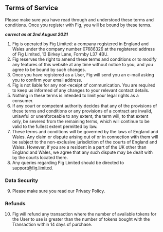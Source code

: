 ## Terms of Service

Please make sure you have read through and understood these terms and conditions. Once you register with Fig, you will be bound by these terms.

***correct as at 2nd August 2021***

1. Fig is operated by Fig Limited: a company registered in England and Wales under the company number 07686329 at the registered address of Fig Limited, 13 Birkey Lane, Formby L37 4BU.
2. Fig reserves the right to amend these terms and conditions or to modify any features of this website at any time without notice to you, and you agree to be bound by such changes.
3. Once you have registered as a User, Fig will send you an e-mail asking you to confirm your email address.
4. Fig is not liable for any non-receipt of communication. You are required to keep us informed of any changes to your relevant contact details.
5. Nothing in these terms is intended to limit your legal rights as a consumer.
6. If any court or competent authority decides that any of the provisions of these terms and conditions or any provisions of a contract are invalid, unlawful or unenforceable to any extent, the term will, to that extent only, be severed from the remaining terms, which will continue to be valid to the fullest extent permitted by law.
7. These terms and conditions will be governed by the laws of England and Wales. Any claim or dispute arising out of or in connection with them will be subject to the non-exclusive jurisdiction of the courts of England and Wales. However, if you are a resident in a part of the UK other than England and Wales, we agree that any such dispute may be dealt with by the courts located there.
8. Any queries regarding Fig Limited should be directed to support@fig.limited.

### Data Security
9. Please make sure you read our Privacy Policy.

### Refunds
10. Fig will refund any transaction where the number of available tokens for the User to use is greater than the number of tokens bought with the Transaction within 14 days of purchase.
